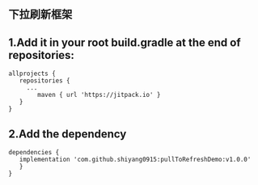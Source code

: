 ## 下拉刷新框架

## 1.Add it in your root build.gradle at the end of repositories:

	allprojects {
	   repositories {
		 ...
	        maven { url 'https://jitpack.io' }
	   }
	}
	
	
## 2.Add the dependency

	dependencies {
	   implementation 'com.github.shiyang0915:pullToRefreshDemo:v1.0.0'
	   }
	}

